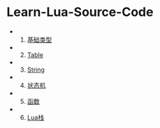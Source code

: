 # Learn-Lua-Source-Code

- 1. [基础类型](https://github.com/voidyucong/Learn-Lua-Source-Code/blob/master/基础类型.md)
- 2. [Table](https://github.com/voidyucong/Learn-Lua-Source-Code/blob/master/Table.md)
- 3. [String](https://github.com/voidyucong/Learn-Lua-Source-Code/blob/master/String.md)
- 4. [状态机](https://github.com/voidyucong/Learn-Lua-Source-Code/blob/master/状态机.md)
- 5. [函数](https://github.com/voidyucong/Learn-Lua-Source-Code/blob/master/函数.md)
- 6. [Lua栈](https://github.com/voidyucong/Learn-Lua-Source-Code/blob/master/Lua栈.md)


